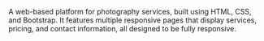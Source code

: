 A web-based platform for photography services, built using HTML, CSS, and Bootstrap. It features multiple responsive pages that display services, pricing, and contact information, all designed to be fully responsive.
